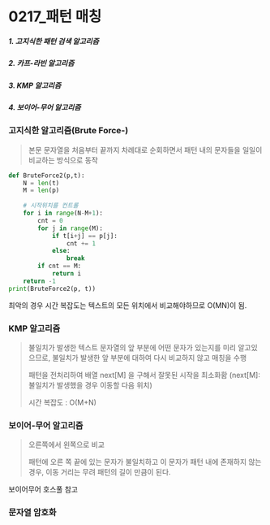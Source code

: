 # 0217_패턴 매칭

##### 1. **고지식한 패턴 검색 알고리즘**

##### 2. **카프-라빈 알고리즘**

##### 3. KMP 알고리즘

##### 4. 보이어-무어 알고리즘



### 고지식한 알고리즘(Brute Force-)

> 본문 문자열을 처음부터 끝까지 차례대로 순회하면서 패턴 내의 문자들을 일일이 비교하는 방식으로 동작

```python
def BruteForce2(p,t):
    N = len(t)
    M = len(p)
    
    # 시작위치를 컨트롤
    for i in range(N-M+1):
        cnt = 0
        for j in range(M):
            if t[i+j] == p[j]:
                cnt += 1
            else:
                break
        if cnt == M:
            return i
    return -1
print(BruteForce2(p, t))
```

최악의 경우 시간 복잡도는 텍스트의 모든 위치에서 비교해야하므로 O(MN)이 됨.

### KMP 알고리즘

> 불일치가 발생한 텍스트 문자열의 앞 부분에 어떤 문자가 있는지를 미리 알고있으므로, 불일치가 발생한 앞 부분에 대하여 다시 비교하지 않고 매칭을 수행
>
> 패턴을 전처리하여 배열 next[M] 을 구해서 잘못된 시작을 최소화홤  (next[M]:불일치가 발생했을 경우 이동할 다음 위치)
>
> 시간 복잡도 : O(M+N)

### 보이어-무어 알고리즘

> 오른쪽에서 왼쪽으로 비교
>
> 패턴에 오른 쪽 끝에 있는 문자가 불일치하고 이 문자가 패턴 내에 존재하지 않는 경우, 이동 거리는 무려 패턴의 길이 만큼이 된다.

보이어무어 호스풀 참고

### 문자열 암호화

